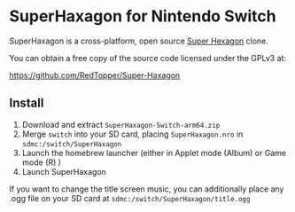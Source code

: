 # SuperHaxagon for Nintendo Switch

SuperHaxagon is a cross-platform, open source [Super Hexagon](http://superhexagon.com/) clone.

You can obtain a free copy of the source code licensed under the GPLv3 at:

https://github.com/RedTopper/Super-Haxagon

## Install

1. Download and extract `SuperHaxagon-Switch-arm64.zip`
2. Merge `switch` into your SD card, placing `SuperHaxagon.nro` in `sdmc:/switch/SuperHaxagon`
3. Launch the homebrew launcher (either in Applet mode (Album) or Game mode (R) )
4. Launch SuperHaxagon

If you want to change the title screen music, you can additionally place any .ogg file on your SD card at
`sdmc:/switch/SuperHaxagon/title.ogg`
